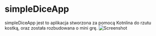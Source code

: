 # simpleDiceApp
simpleDiceApp jest to aplikacja stworzona za pomocą Kotnlina do rzutu kostką, oraz została
rozbudowana o mini grę.
![Screenshot](appDice1.png)
